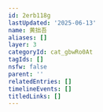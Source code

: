 ```yaml
---
id: 2erb118g
lastUpdated: '2025-06-13'
name: 黄拙吾
aliases: []
layer: 3
categoryId: cat_gbwRo0At
tagIds: []
nsfw: false
parent: ''
relatedEntries: []
timelineEvents: []
titledLinks: []
---
```


